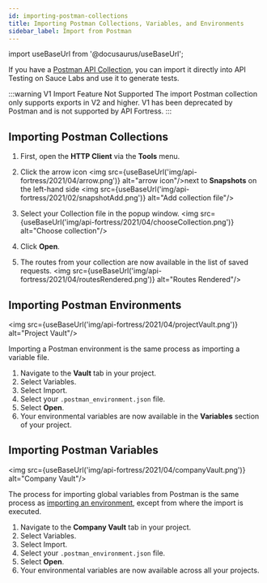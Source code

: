 ```yaml
---
id: importing-postman-collections
title: Importing Postman Collections, Variables, and Environments
sidebar_label: Import from Postman
---
```


import useBaseUrl from '@docusaurus/useBaseUrl';

If you have a [Postman API Collection](https://www.postman.com/collection/), you can import it directly into API Testing on Sauce Labs and use it to generate tests.

:::warning V1 Import Feature Not Supported
The import Postman collection only supports exports in V2 and higher. V1 has been deprecated by Postman and is not supported by API Fortress.
:::


## Importing Postman Collections

1. First, open the __HTTP Client__ via the __Tools__ menu.
1. Click the arrow icon <img src={useBaseUrl('img/api-fortress/2021/04/arrow.png')} alt="arrow icon"/>next to __Snapshots__ on the left-hand side
  <img src={useBaseUrl('img/api-fortress/2021/02/snapshotAdd.png')} alt="Add collection file"/>

1. Select your Collection file in the popup window.
  <img src={useBaseUrl('img/api-fortress/2021/04/chooseCollection.png')} alt="Choose collection"/>

1. Click __Open__.
1. The routes from your collection are now available in the list of saved requests.
  <img src={useBaseUrl('img/api-fortress/2021/04/routesRendered.png')} alt="Routes Rendered"/>


## Importing Postman Environments

<img src={useBaseUrl('img/api-fortress/2021/04/projectVault.png')} alt="Project Vault"/>

Importing a Postman environment is the same process as importing a variable file.

1. Navigate to the __Vault__ tab in your project.
1. Select Variables.
1. Select Import.
1. Select your `.postman_environment.json` file.
1. Select __Open__.
1. Your environmental variables are now available in the __Variables__ section of your project.


## Importing Postman Variables

<img src={useBaseUrl('img/api-fortress/2021/04/companyVault.png')} alt="Company Vault"/>

The process for importing global variables from Postman is the same process as [importing an environment](#importing-postman-environments), except from where the import is executed.

1. Navigate to the __Company Vault__ tab in your project.
1. Select Variables.
1. Select Import.
1. Select your `.postman_environment.json` file.
1. Select __Open__.
1. Your environmental variables are now available across all your projects.

